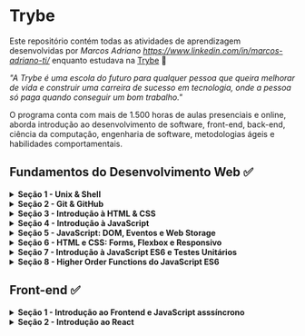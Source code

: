 # Trybe

Este repositório contém todas as atividades de aprendizagem desenvolvidas por _Marcos Adriano https://www.linkedin.com/in/marcos-adriano-ti/_ enquanto estudava na [Trybe](https://www.betrybe.com/) :rocket:

_"A Trybe é uma escola do futuro para qualquer pessoa que queira melhorar de vida e construir uma carreira de sucesso em tecnologia, onde a pessoa só paga quando conseguir um bom trabalho."_

O programa conta com mais de 1.500 horas de aulas presenciais e online, aborda introdução ao desenvolvimento de software, front-end, back-end, ciência da computação, engenharia de software, metodologias ágeis e habilidades comportamentais.

## Fundamentos do Desenvolvimento Web :white_check_mark:

<details>
  <summary><strong>Seção 1 - Unix & Shell</strong></summary>

  - ***Dia 01:*** _Unix & Shell- Part 1_  
  - ***Dia 02:*** _Unix & Shell- Part 2_
</details>

<details>
  <summary><strong>Seção 2 - Git & GitHub</strong></summary>

  - ***Dia 01:*** _O que é e para que serve?_  
  - ***Dia 02:*** _Entendendo os comandos_
</details>

<details>
  <summary><strong>Seção 3 - Introdução à HTML & CSS</strong></summary>

  - ***Dia 01:*** _HTML & CSS - Estruturas de página_  
  - ***Dia 02:*** _HTML & CSS - Primeiros passos em CSS_  
  - ***Dia 03:*** _HTML & CSS - Seletores e posicionamento_  
  - ***Dia 04:*** _HTML Semântico_  
  - ***Dia 05:*** _Projeto - Lessons Learned_  
</details>

<details>
  <summary><strong>Seção 4 - Introdução à JavaScript</strong></summary>

  - ***Dia 01:*** _JavaScript - Primeiros passos_  
  - ***Dia 02:*** _JavaScript - Array e loop For_  
  - ***Dia 03:*** _JavaScript - Lógica de Programação e Algoritmos_  
  - ***Dia 04:*** _JavaScript - Objetos e funções_  
  - ***Dia 05:*** _JavaScript ES6 - let, const, arrow functions e template literals_  
  - ***Dia 06:*** _Projeto - Playground Functions_  
</details>

<details>
  <summary><strong>Seção 5 - JavaScript: DOM, Eventos e Web Storage</strong></summary>

  - ***Dia 01:*** _JavaScript - DOM e seletores_  
  - ***Dia 02:*** _JavaScript - Trabalhando com elementos_  
  - ***Dia 03:*** _JavaScript - Eventos_  
  - ***Dia 04:*** _JavaScript - Web Storage_  
  - ***Dia 05:*** _Projeto - Arte com Pixels_  
  - ***Dia 06:*** _Projetos Bônus_  
</details>

<details>
  <summary><strong>Seção 6 - HTML e CSS: Forms, Flexbox e Responsivo</strong></summary>
  
   - ***Dia 01:*** _HTML & CSS - Forms_  
   - ***Dia 02:*** _Bibliotecas JavaScript e Frameworks CSS_  
   - ***Dia 03:*** _CSS Flexbox - Parte 1_  
   - ***Dia 04:*** _CSS Flexbox - Parte 2_  
   - ***Dia 05:*** _CSS Responsivo - Mobile First_  
   - ***Dia 06:*** _Projeto - Trybewarts_  
</details>

<details>
  <summary><strong>Seção 7 - Introdução à JavaScript ES6 e Testes Unitários</strong></summary>
  
   - ***Dia 01:*** _Fluxo de exceções e manipulação de objetos_  
   - ***Dia 02:*** _Primeiros passos em Jest_  
   - ***Dia 03:*** _Matchers e cobertura de código_  
   - ***Dia 04:*** _Projeto - JavaScript Testes Unitários_  
</details>

<details>
  <summary><strong>Seção 8 - Higher Order Functions do JavaScript ES6</strong></summary>
  
   - ***Dia 01:*** _JavaScript ES6 - Introdução a Higher Order Functions_  
   - ***Dia 02:*** _JavaScript ES6 - Higher Order Functions - forEach, find, some, every, sort_  
   - ***Dia 03:*** _JavaScript ES6 - Higher Order Functions - map e filter_  
   - ***Dia 04:*** _JavaScript ES6 - Higher Order Functions - reduce_  
   - ***Dia 05:*** _JavaScript ES6 - spread operator, parâmetro rest, destructuring e mais_  
   - ***Dia 06:*** _Projeto - Zoo functions_  
</details>

## Front-end :white_check_mark:

<details>
  <summary><strong>Seção 1 - Introdução ao Frontend e JavaScript asssíncrono</strong></summary>
  
   - ***Dia 01:*** _Ambiente de desenvolvimento_  
   - ***Dia 02:*** _JavaScript Assíncrono - Promises e fetch_  
   - ***Dia 03:*** _Prática - Casa de câmbio_  
   - ***Dia 04:*** _Async, await e testes assíncronos_  
   - ***Dia 05:*** _Projeto - Carrinho de compras_  
</details>

<details>
  <summary><strong>Seção 2 - Introdução ao React</strong></summary>
  
   - ***Dia 01:*** _'Hello, world!' no React!_  
   - ***Dia 02:*** _Componentes React_  
   - ***Dia 03:*** _Projeto - Solar System_  
</details>
